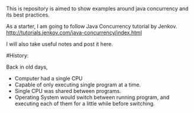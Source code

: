 This is repository is aimed to show examples around java concurrency and its best practices. 

As a starter, I am going to follow Java Concurrency tutorial by Jenkov. <br/> 
http://tutorials.jenkov.com/java-concurrency/index.html

I will also take useful notes and post it here.


#History:

Back in old days,
* Computer had a single CPU
* Capable of only executing single program at a time.
* Single CPU was shared between programs.
* Operating System would switch between running program, and executing each of them for a little while before switching.

